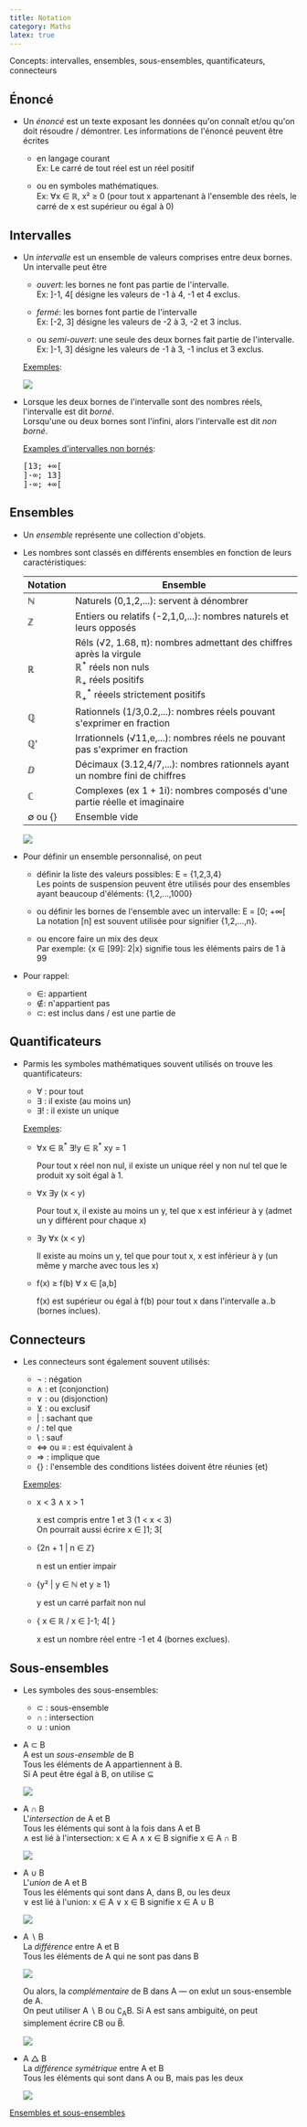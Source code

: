 ```yaml
---
title: Notation
category: Maths
latex: true
---
```


Concepts: intervalles, ensembles, sous-ensembles, quantificateurs, connecteurs

## Énoncé

* Un *énoncé* est un texte exposant les données qu'on connaît et/ou qu'on doit résoudre / démontrer. Les informations de l'énoncé peuvent être écrites

  * en langage courant  
    Ex: Le carré de tout réel est un réel positif

  * ou en symboles mathématiques.  
    Ex: ∀x ∈ ℝ, x² ≥ 0 (pour tout x appartenant à l'ensemble des réels, le carré de x est supérieur ou égal à 0)

## Intervalles

* Un *intervalle* est un ensemble de valeurs comprises entre deux bornes.  
  Un intervalle peut être

  * *ouvert*: les bornes ne font pas partie de l'intervalle.  
    Ex: ]-1, 4[ désigne les valeurs de -1 à 4, -1 et 4 exclus.

  * *fermé*: les bornes font partie de l'intervalle  
    Ex: [-2, 3] désigne les valeurs de -2 à 3, -2 et 3 inclus.

  * ou *semi-ouvert*: une seule des deux bornes fait partie de l'intervalle.  
    Ex: ]-1, 3] désigne les valeurs de -1 à 3, -1 inclus et 3 exclus.

  <ins>Exemples</ins>:

  ![](https://i.imgur.com/WH7ceAhl.png)

* Lorsque les deux bornes de l'intervalle sont des nombres réels, l'intervalle est dit *borné*.  
  Lorsqu'une ou deux bornes sont l'infini, alors l'intervalle est dit *non borné*.

  <ins>Examples d'intervalles non bornés</ins>:
  <pre>
  [13; +∞[ 
  ]-∞; 13]  
  ]-∞; +∞[
  </pre>

## Ensembles

* Un *ensemble* représente une collection d'objets.

* Les nombres sont classés en différents ensembles en fonction de leurs caractéristiques:

  | Notation     | Ensemble
  |---           |---
  | ℕ            | Naturels (0,1,2,...): servent à dénombrer 
  | ℤ            | Entiers ou relatifs (-2,1,0,...): nombres naturels et leurs opposés
  | ℝ            | Réls (√2, 1.68, π): nombres admettant des chiffres après la virgule<br>ℝ<sup>\*</sup> réels non nuls <br>ℝ<sub>+</sub> réels positifs <br>ℝ<sub>+</sub><sup>\*</sup> réeels strictement positifs
  | ℚ            | Rationnels (1/3,0.2,...): nombres réels pouvant s'exprimer en fraction
  | ℚ'           | Irrationnels (√11,e,...): nombres réels ne pouvant pas s'exprimer en fraction
  | ⅅ            | Décimaux (3.12,4/7,...): nombres rationnels ayant un nombre fini de chiffres
  | ℂ            | Complexes (ex 1 + 1i): nombres composés d'une partie réelle et imaginaire
  | ∅ ou {}      | Ensemble vide

  ![](https://i.imgur.com/veWrt7q.png)

* Pour définir un ensemble personnalisé, on peut

  * définir la liste des valeurs possibles: E = {1,2,3,4}  
    Les points de suspension peuvent être utilisés pour des ensembles ayant beaucoup d'éléments: {1,2,…,1000}

  * ou définir les bornes de l'ensemble avec un intervalle: E = [0; +∞[  
    La notation [n] est souvent utilisée pour signifier {1,2,…,n}.  

  * ou encore faire un mix des deux  
    Par exemple: {x ∈ [99]: 2|x} signifie tous les éléments pairs de 1 à 99

* Pour rappel:  
  * ∈: appartient
  * ∉: n'appartient pas
  * ⊂: est inclus dans / est une partie de

## Quantificateurs

* Parmis les symboles mathématiques souvent utilisés on trouve les quantificateurs:

  * ∀   : pour tout
  * ∃   : il existe (au moins un)
  * ∃!  : il existe un unique

  <ins>Exemples</ins>:

  * ∀x ∈ ℝ<sup>\*</sup> ∃!y ∈ ℝ<sup>\*</sup> xy = 1  

    Pour tout x réel non nul, il existe un unique réel y non nul tel que le produit xy soit égal à 1.

  * ∀x ∃y (x < y)

    Pour tout x, il existe au moins un y, tel que x est inférieur à y (admet un y différent pour chaque x)

  * ∃y ∀x (x < y)

    Il existe au moins un y, tel que pour tout x, x est inférieur à y (un même y marche avec tous les x)

  * f(x) ≥ f(b) ∀ x ∈ [a,b]  

    f(x) est supérieur ou égal à f(b) pour tout x dans l'intervalle a..b (bornes inclues).

## Connecteurs

* Les connecteurs sont également souvent utilisés:

  * ¬   : négation
  * ∧   : et (conjonction)
  * ∨   : ou (disjonction)
  * ⊻   : ou exclusif
  * \|  : sachant que
  * /   : tel que
  * \   : sauf
  * ⇔ ou ≡ : est équivalent à
  * ⇒   : implique que
  * {}  : l'ensemble des conditions listées doivent être réunies (et)

  <ins>Exemples</ins>:

  * x < 3 ∧ x > 1

    x est compris entre 1 et 3 (1 < x < 3)  
    On pourrait aussi écrire x ∈ ]1; 3[

  * {2n + 1 \| n ∈ ℤ}

    n est un entier impair

  * {y² \| y ∈ ℕ et y ≥ 1}

    y est un carré parfait non nul

  * { x ∈ ℝ / x ∈ ]-1; 4[ }

    x est un nombre réel entre -1 et 4 (bornes exclues).

## Sous-ensembles

* Les symboles des sous-ensembles:

  * ⊂ : sous-ensemble
  * ∩ : intersection
  * ∪ : union

* A ⊂ B  
  A est un *sous-ensemble* de B  
  Tous les éléments de A appartiennent à B.  
  Si A peut être égal à B, on utilise ⊆

  ![](https://i.imgur.com/Dn9Pnrz.png)

* A ∩ B  
  L'*intersection* de A et B  
  Tous les éléments qui sont à la fois dans A et B  
  ∧ est lié à l'intersection: x ∈ A ∧ x ∈ B signifie x ∈ A ∩ B

  ![](https://i.imgur.com/Mfbmlsr.png)

* A ∪ B  
  L'*union* de A et B  
  Tous les éléments qui sont dans A, dans B, ou les deux  
  ∨ est lié à l'union: x ∈ A ∨ x ∈ B signifie x ∈ A ∪ B

  ![](https://i.imgur.com/nqfM5uL.png)

* A ∖ B  
  La *différence* entre A et B  
  Tous les éléments de A qui ne sont pas dans B

  ![](https://i.imgur.com/UwL0MQ9.png)

  Ou alors, la *complémentaire* de B dans A — on exlut un sous-ensemble de A.  
  On peut utiliser A ∖ B ou ∁<sub>A</sub>B. Si A est sans ambiguité, on peut simplement écrire ∁B ou B&#x0305;.

  ![](https://i.imgur.com/4YKDjKo.png)

* A △ B  
  La *différence symétrique* entre A et B  
  Tous les éléments qui sont dans A ou B, mais pas les deux

  ![](https://i.imgur.com/6XeQ3Vm.png)

[Ensembles et sous-ensembles](https://perso.univ-rennes1.fr/laurent.moret-bailly/docpedag/polys/MA2.pdf)
